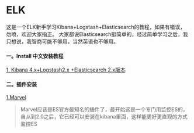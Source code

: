 # ELK
这是一个ELK新手学习Kibana+Logstash+Elasticsearch的教程，如果有错误，勿喷，欢迎大家指正。
大家都说Elasticsearch挺简单的，经过简单学习之后，我只想说，我智商可能不够用，当然英语也不够用。


#### 一。Install 中文安装教程

[1. Kibana 4.x+Logstash2.x +Elasticsearch 2.x版本](https://github.com/yuexing0921/ELK/blob/master/install/2.xInstall.md)


#### 二。插件安装 
[1.Marvel](https://github.com/yuexing0921/ELK/blob/master/install/marvel2.x@Install.md) 
> Marvel应该是ES官方最知名的插件了，最开始这是一个专门用监控ES的，自从到2.0之后，它已经可以安装在kibana里面，这样能更好更直观的方式监控ES

